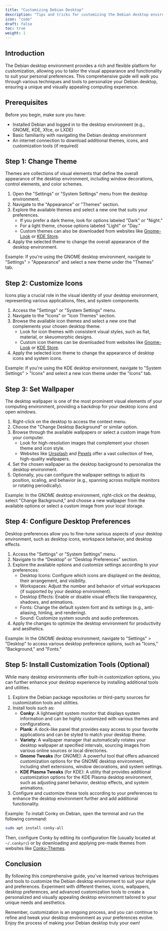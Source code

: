 ```yaml
---
title: "Customizing Debian Desktop"
description: "Tips and tricks for customizing the Debian desktop environment after installation, including changing themes, icons, wallpapers, and configuring desktop preferences."
icon: "code"
draft: false
toc: true
weight: 1
---
```


## Introduction

The Debian desktop environment provides a rich and flexible platform for customization, allowing you to tailor the visual appearance and functionality to suit your personal preferences. This comprehensive guide will walk you through various techniques and tools to personalize your Debian desktop, ensuring a unique and visually appealing computing experience.

## Prerequisites

Before you begin, make sure you have:

- Installed Debian and logged in to the desktop environment (e.g., GNOME, KDE, Xfce, or LXDE)
- Basic familiarity with navigating the Debian desktop environment
- An internet connection to download additional themes, icons, and customization tools (if required)

## Step 1: Change Theme

Themes are collections of visual elements that define the overall appearance of the desktop environment, including window decorations, control elements, and color schemes.

1. Open the "Settings" or "System Settings" menu from the desktop environment.
2. Navigate to the "Appearance" or "Themes" section.
3. Explore the available themes and select a new one that suits your preferences.
   - If you prefer a dark theme, look for options labeled "Dark" or "Night."
   - For a light theme, choose options labeled "Light" or "Day."
   - Custom themes can also be downloaded from websites like [Gnome-Look](https://www.gnome-look.org/) or [KDE Store](https://store.kde.org/).
4. Apply the selected theme to change the overall appearance of the desktop environment.

Example: If you're using the GNOME desktop environment, navigate to "Settings" > "Appearance" and select a new theme under the "Themes" tab.

## Step 2: Customize Icons

Icons play a crucial role in the visual identity of your desktop environment, representing various applications, files, and system components.

1. Access the "Settings" or "System Settings" menu.
2. Navigate to the "Icons" or "Icon Themes" section.
3. Browse the available icon themes and select a new one that complements your chosen desktop theme.
   - Look for icon themes with consistent visual styles, such as flat, material, or skeuomorphic designs.
   - Custom icon themes can be downloaded from websites like [Gnome-Look](https://www.gnome-look.org/) or [KDE Store](https://store.kde.org/).
4. Apply the selected icon theme to change the appearance of desktop icons and system icons.

Example: If you're using the KDE desktop environment, navigate to "System Settings" > "Icons" and select a new icon theme under the "Icons" tab.

## Step 3: Set Wallpaper

The desktop wallpaper is one of the most prominent visual elements of your computing environment, providing a backdrop for your desktop icons and open windows.

1. Right-click on the desktop to access the context menu.
2. Choose the "Change Desktop Background" or similar option.
3. Browse through the available wallpapers or select a custom image from your computer.
   - Look for high-resolution images that complement your chosen theme and icon style.
   - Websites like [Unsplash](https://unsplash.com/) and [Pexels](https://www.pexels.com/) offer a vast collection of free, high-quality wallpapers.
4. Set the chosen wallpaper as the desktop background to personalize the desktop environment.
5. Optionally, you can configure the wallpaper settings to adjust its position, scaling, and behavior (e.g., spanning across multiple monitors or rotating periodically).

Example: In the GNOME desktop environment, right-click on the desktop, select "Change Background," and choose a new wallpaper from the available options or select a custom image from your local storage.

## Step 4: Configure Desktop Preferences

Desktop preferences allow you to fine-tune various aspects of your desktop environment, such as desktop icons, workspace behavior, and desktop effects.

1. Access the "Settings" or "System Settings" menu.
2. Navigate to the "Desktop" or "Desktop Preferences" section.
3. Explore the available options and customize settings according to your preferences:
   - Desktop Icons: Configure which icons are displayed on the desktop, their arrangement, and visibility.
   - Workspaces: Adjust the number and behavior of virtual workspaces (if supported by your desktop environment).
   - Desktop Effects: Enable or disable visual effects like transparency, shadows, and animations.
   - Fonts: Change the default system font and its settings (e.g., anti-aliasing, hinting, and rendering).
   - Sound: Customize system sounds and audio preferences.
4. Apply the changes to optimize the desktop environment for productivity and aesthetics.

Example: In the GNOME desktop environment, navigate to "Settings" > "Desktop" to access various desktop preference options, such as "Icons," "Background," and "Fonts."

## Step 5: Install Customization Tools (Optional)

While many desktop environments offer built-in customization options, you can further enhance your desktop experience by installing additional tools and utilities.

1. Explore the Debian package repositories or third-party sources for customization tools and utilities.
2. Install tools such as:
   - **Conky**: A lightweight system monitor that displays system information and can be highly customized with various themes and configurations.
   - **Plank**: A dock-like panel that provides easy access to your favorite applications and can be styled to match your desktop theme.
   - **Variety**: A wallpaper manager that automatically rotates your desktop wallpaper at specified intervals, sourcing images from various online sources or local directories.
   - **Gnome Tweaks** (for GNOME): A powerful tool that offers advanced customization options for the GNOME desktop environment, including shell extensions, window decorations, and system settings.
   - **KDE Plasma Tweaks** (for KDE): A utility that provides additional customization options for the KDE Plasma desktop environment, such as adjusting panel behavior, desktop effects, and system animations.
3. Configure and customize these tools according to your preferences to enhance the desktop environment further and add additional functionality.

Example: To install Conky on Debian, open the terminal and run the following command:

```bash
sudo apt install conky-all
```

Then, configure Conky by editing its configuration file (usually located at `~/.conkyrc`) or by downloading and applying pre-made themes from websites like [Conky-Themes](https://conky-themes.org/).

## Conclusion

By following this comprehensive guide, you've learned various techniques and tools to customize the Debian desktop environment to suit your style and preferences. Experiment with different themes, icons, wallpapers, desktop preferences, and advanced customization tools to create a personalized and visually appealing desktop environment tailored to your unique needs and aesthetics.

Remember, customization is an ongoing process, and you can continue to refine and tweak your desktop environment as your preferences evolve. Enjoy the process of making your Debian desktop truly your own!